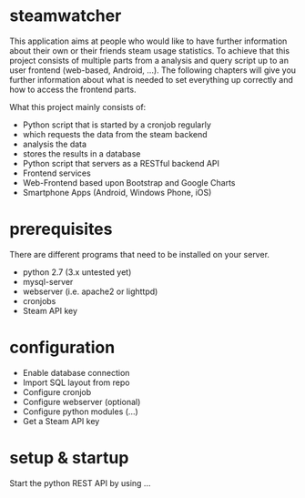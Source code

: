 # steamwatcher
This application aims at people who would like to have further information about their own or their friends steam usage statistics. To achieve that this project consists of multiple parts from a analysis and query script up to an user frontend (web-based, Android, ...). The following chapters will give you further information about what is needed to set everything up correctly and how to access the frontend parts.

What this project mainly consists of:
- Python script that is started by a cronjob regularly 
 - which requests the data from the steam backend
 - analysis the data
 - stores the results in a database
- Python script that servers as a RESTful backend API
- Frontend services
 - Web-Frontend based upon Bootstrap and Google Charts
 - Smartphone Apps (Android, Windows Phone, iOS)

# prerequisites
There are different programs that need to be installed on your server.
- python 2.7 (3.x untested yet)
- mysql-server
- webserver (i.e. apache2 or lighttpd)
- cronjobs
- Steam API key

# configuration
- Enable database connection
- Import SQL layout from repo
- Configure cronjob
- Configure webserver (optional)
- Configure python modules (...)
- Get a Steam API key

# setup & startup
Start the python REST API by using ...
